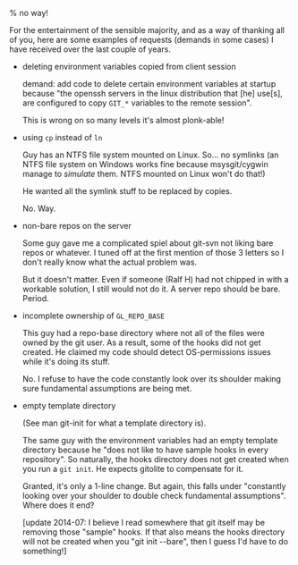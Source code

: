 % no way!

For the entertainment of the sensible majority, and as a way of thanking all
of you, here are some examples of requests (demands in some cases) I have
received over the last couple of years.

  * deleting environment variables copied from client session

    demand: add code to delete certain environment variables at startup
    because "the openssh servers in the linux distribution that [he] use[s],
    are configured to copy `GIT_*` variables to the remote session".

    This is wrong on so many levels it's almost plonk-able!

  * using `cp` instead of `ln`

    Guy has an NTFS file system mounted on Linux.  So... no symlinks (an NTFS
    file system on Windows works fine because msysgit/cygwin manage to
    *simulate* them.  NTFS mounted on Linux won't do that!)

    He wanted all the symlink stuff to be replaced by copies.

    No. Way.

  * non-bare repos on the server

    Some guy gave me a complicated spiel about git-svn not liking bare repos
    or whatever.  I tuned off at the first mention of those 3 letters so I
    don't really know what the actual problem was.

    But it doesn't matter.  Even if someone (Ralf H) had not chipped in with a
    workable solution, I still would not do it.  A server repo should be bare.
    Period.

  * incomplete ownership of `GL_REPO_BASE`

    This guy had a repo-base directory where not all of the files were owned
    by the git user.  As a result, some of the hooks did not get created.  He
    claimed my code should detect OS-permissions issues while it's doing its
    stuff.

    No.  I refuse to have the code constantly look over its shoulder making
    sure fundamental assumptions are being met.

  * empty template directory

    (See man git-init for what a template directory is).

    The same guy with the environment variables had an empty template
    directory because he "does not like to have sample hooks in every
    repository".  So naturally, the hooks directory does not get created when
    you run a `git init`.  He expects gitolite to compensate for it.

    Granted, it's only a 1-line change.  But again, this falls under
    "constantly looking over your shoulder to double check fundamental
    assumptions".  Where does it end?

    [update 2014-07: I believe I read somewhere that git itself may be
    removing those "sample" hooks.  If that also means the hooks directory
    will not be created when you "git init --bare", then I guess I'd have to
    do something!]
